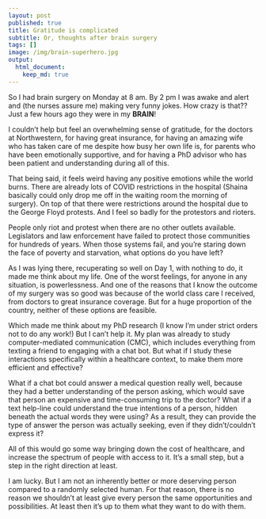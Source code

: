 ```yaml
---
layout: post
published: true 
title: Gratitude is complicated
subtitle: Or, thoughts after brain surgery
tags: []
image: /img/brain-superhero.jpg
output:
  html_document:
    keep_md: true
---
```


So I had brain surgery on Monday at 8 am. By 2 pm I was awake and alert and (the nurses assure me) making very funny jokes. How crazy is that?? Just a few hours ago they were in my **BRAIN**!

I couldn’t help but feel an overwhelming sense of gratitude, for the doctors at Northwestern, for having great insurance, for having an amazing wife who has taken care of me despite how busy her own life is, for parents who have been emotionally supportive, and for having a PhD advisor who has been patient and understanding during all of this. 

That being said, it feels weird having any positive emotions while the world burns. There are already lots of COVID restrictions in the hospital (Shaina basically could only drop me off in the waiting room the morning of surgery). On top of that there were restrictions around the hospital due to the George Floyd protests. And I feel so badly for the protestors and rioters. 

People only riot and protest when there are no other outlets available. Legislators and law enforcement have failed to protect those communities for hundreds of years. When those systems fail, and you’re staring down the face of poverty and starvation, what options do you have left?

As I was lying there, recuperating so well on Day 1, with nothing to do, it made me think about my life. One of the worst feelings, for anyone in any situation, is powerlessness. And one of the reasons that I know the outcome of my surgery was so good was because of the world class care I received, from doctors to great insurance coverage. But for a huge proportion of the country, neither of these options are feasible. 

Which made me think about my PhD research (I know I’m under strict orders not to do any work!) But I can’t help it. My plan was already to study computer-mediated communication (CMC), which includes everything from texting a friend to engaging with a chat bot. But what if I study these interactions specifically within a healthcare context, to make them more efficient and effective? 

What if a chat bot could answer a medical question really well, because they had a better understanding of the person asking, which would save that person an expensive and time-consuming trip to the doctor? What if a text help-line could understand the true intentions of a person, hidden beneath the actual words they were using? As a result, they can provide the type of answer the person was actually seeking, even if they didn’t/couldn’t express it?

All of this would go some way bringing down the cost of healthcare, and increase the spectrum of people with access to it. It’s a small step, but a step in the right direction at least. 

I am lucky. But I am not an inherently better or more deserving person compared to a randomly selected human. For that reason, there is no reason we shouldn’t at least give every person the same opportunities and possibilities. At least then it’s up to them what they want to do with them. 
